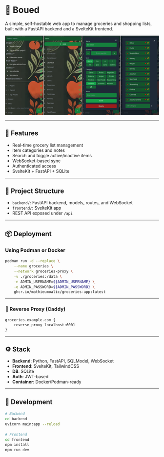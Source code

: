 # 🛒 Boued

A simple, self-hostable web app to manage groceries and shopping lists, built with a FastAPI backend and a SvelteKit frontend.

![App Preview](./screenshots.png)

---

## 🧰 Features

- Real-time grocery list management
- Item categories and notes
- Search and toggle active/inactive items
- WebSocket-based sync
- Authenticated access
- SvelteKit + FastAPI + SQLite

---

## 🧱 Project Structure

- `backend/`: FastAPI backend, models, routes, and WebSocket
- `frontend/`: SvelteKit app
- REST API exposed under `/api`

---

## 📦 Deployment

### Using Podman or Docker

```bash
podman run -d --replace \
	--name groceries \
	--network groceries-proxy \
	-v ./groceries:/data \
	-e ADMIN_USERNAME=${ADMIN_USERNAME} \
	-e ADMIN_PASSWORD=${ADMIN_PASSWORD} \
	ghcr.io/mathieumoalic/groceries-app:latest
```

---

### 🔁 Reverse Proxy (Caddy)

```Caddyfile
groceries.example.com {
	reverse_proxy localhost:6001
}
```

---

## ⚙️ Stack

- **Backend**: Python, FastAPI, SQLModel, WebSocket
- **Frontend**: SvelteKit, TailwindCSS
- **DB**: SQLite
- **Auth**: JWT-based
- **Container**: Docker/Podman-ready

---

## 🧪 Development

```bash
# Backend
cd backend
uvicorn main:app --reload

# Frontend
cd frontend
npm install
npm run dev
```
